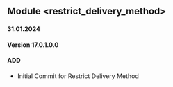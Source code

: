 ## Module <restrict_delivery_method>

#### 31.01.2024
#### Version 17.0.1.0.0
#### ADD
 - Initial Commit for Restrict Delivery Method
